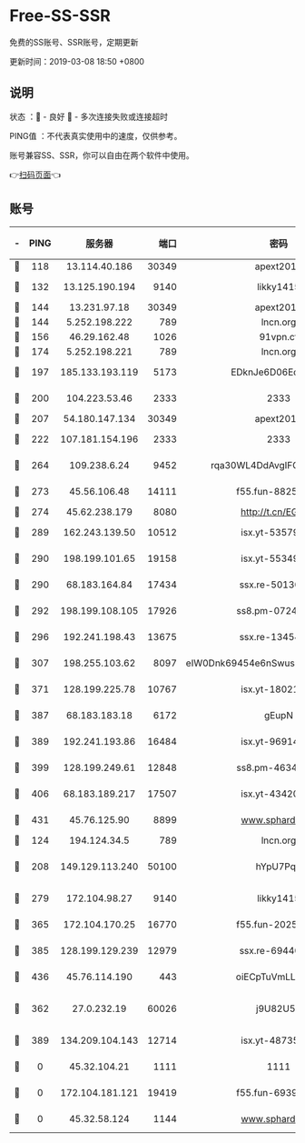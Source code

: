 # Free-SS-SSR

免费的SS账号、SSR账号，定期更新

更新时间：2019-03-08 18:50 +0800

## 说明

状态     ：🙂 - 良好 🙁 - 多次连接失败或连接超时

PING值   ：不代表真实使用中的速度，仅供参考。

账号兼容SS、SSR，你可以自由在两个软件中使用。

👉[扫码页面](https://liesauer.github.io/Free-SS-SSR/)👈

## 账号

|-|PING|服务器|端口|密码|加密方式|区域|
|:----:|:----:|:-----:|-----:|:----:|:----:|:----:|
|🙂|118|13.114.40.186|30349|apext2019|chacha20|JP|
|🙂|132|13.125.190.194|9140|likky1415|aes-256-cfb|KR|
|🙂|144|13.231.97.18|30349|apext2019|chacha20|JP|
|🙂|144|5.252.198.222|789|lncn.org|rc4|JP|
|🙂|156|46.29.162.48|1026|91vpn.cf|rc4-md5|RU|
|🙂|174|5.252.198.221|789|lncn.org|rc4|JP|
|🙂|197|185.133.193.119|5173|EDknJe6D06EoWDaw|aes-256-cfb|US|
|🙂|200|104.223.53.46|2333|2333|aes-256-cfb|US|
|🙂|207|54.180.147.134|30349|apext2019|chacha20|KR|
|🙂|222|107.181.154.196|2333|2333|aes-256-cfb|US|
|🙂|264|109.238.6.24|9452|rqa30WL4DdAvgIFG6Fs3znzTa|aes-256-cfb|FR|
|🙂|273|45.56.106.48|14111|f55.fun-88250157|aes-256-cfb|US|
|🙂|274|45.62.238.179|8080|http://t.cn/EGJIyrl|rc4-md5|CA|
|🙂|289|162.243.139.50|10512|isx.yt-53579269|aes-256-cfb|US|
|🙂|290|198.199.101.65|19158|isx.yt-55349354|aes-256-cfb|US|
|🙂|290|68.183.164.84|17434|ssx.re-50130004|aes-256-cfb|US|
|🙂|292|198.199.108.105|17926|ss8.pm-07244383|aes-256-cfb|US|
|🙂|296|192.241.198.43|13675|ssx.re-13454055|aes-256-cfb|US|
|🙂|307|198.255.103.62|8097|eIW0Dnk69454e6nSwuspv9DmS201tQ0D|aes-256-cfb|US|
|🙂|371|128.199.225.78|10767|isx.yt-18021882|aes-256-cfb|SG|
|🙂|387|68.183.183.18|6172|gEupN|aes-256-cfb|SG|
|🙂|389|192.241.193.86|16484|isx.yt-96914797|aes-256-cfb|US|
|🙂|399|128.199.249.61|12848|ss8.pm-46346363|aes-256-cfb|SG|
|🙂|406|68.183.189.217|17507|isx.yt-43420762|aes-256-cfb|SG|
|🙂|431|45.76.125.90|8899|www.sphard.com|aes-256-cfb|AU|
|🙂|124|194.124.34.5|789|lncn.org|rc4|JP|
|🙂|208|149.129.113.240|50100|hYpU7PqP|chacha20-ietf-poly1305|CN|
|🙂|279|172.104.98.27|9140|likky1415|aes-256-cfb|JP|
|🙂|365|172.104.170.25|16770|f55.fun-20256813|aes-256-cfb|SG|
|🙂|385|128.199.129.239|12979|ssx.re-69440273|aes-256-cfb|SG|
|🙂|436|45.76.114.190|443|oiECpTuVmLLxk4Ts|aes-256-cfb|AU|
|🙁|362|27.0.232.19|60026|j9U82U53|xchacha20-ietf-poly1305|HK|
|🙁|389|134.209.104.143|12714|isx.yt-48735563|aes-256-cfb|SG|
|🙁|0|45.32.104.21|1111|1111|aes-256-cfb|SG|
|🙁|0|172.104.181.121|19419|f55.fun-69397785|aes-256-cfb|SG|
|🙁|0|45.32.58.124|1144|www.sphard.com|aes-256-cfb|JP|
